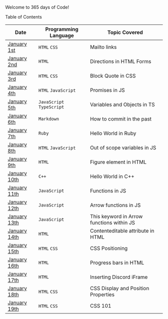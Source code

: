 Welcome to 365 days of Code!

Table of Contents

|Date|Programming Language|Topic Covered|
|----------------|-------------------------------|-----------------------------|
|[January 1st](https://github.com/Kberrio/365-Days-of-Code/tree/main/1.1)|`HTML`  `CSS` |Mailto links |
|[January 2nd](https://github.com/Kberrio/365-Days-of-Code/tree/main/1.2)|`HTML` |Directions in HTML Forms |
|[January 3rd](https://github.com/Kberrio/365-Days-of-Code/tree/main/1.3)|`HTML`  `CSS` |Block Quote in CSS|
|[January 4th](https://github.com/Kberrio/365-Days-of-Code/tree/main/1.4)|`HTML`  `JavaScript` |Promises in JS|
|[January 5th](https://github.com/Kberrio/365-Days-of-Code/tree/main/1.5)|`JavaScript`  `TypeScript`|Variables and Objects in TS|
|[January 6th](https://github.com/Kberrio/365-Days-of-Code/tree/main/1.6)|`Markdown` |How to commit in the past|
|[January 7th](https://github.com/Kberrio/365-Days-of-Code/tree/main/1.7)|`Ruby` |Hello World in Ruby|
|[January 8th](https://github.com/Kberrio/365-Days-of-Code/tree/main/1.8)|`HTML`  `JavaScript`|Out of scope variables in JS|
|[January 9th](https://github.com/Kberrio/365-Days-of-Code/tree/main/1.9)|`HTML`|Figure element in HTML|
|[January 10th](https://github.com/Kberrio/365-Days-of-Code/tree/main/1.10)|`C++`|Hello World in C++|
|[January 11th](https://github.com/Kberrio/365-Days-of-Code/tree/main/1.11)|`JavaScript`|Functions in JS|
|[January 12th](https://github.com/Kberrio/365-Days-of-Code/tree/main/1.12)|`JavaScript`|Arrow functions in JS|
|[January 13th](https://github.com/Kberrio/365-Days-of-Code/tree/main/1.13)|`JavaScript`|This keyword in Arrow functions within JS|
|[January 14th](https://github.com/Kberrio/365-Days-of-Code/tree/main/1.14)|`HTML`|Contenteditable attribute in HTML|
|[January 15th](https://github.com/Kberrio/365-Days-of-Code/tree/main/1.15)|`HTML`  `CSS`|CSS Positioning|
|[January 16th](https://github.com/Kberrio/365-Days-of-Code/tree/main/1.16)|`HTML`|Progress bars in HTML|
|[January 17th](https://github.com/Kberrio/365-Days-of-Code/tree/main/1.17)|`HTML`|Inserting Discord iFrame|
|[January 18th](https://github.com/Kberrio/365-Days-of-Code/tree/main/1.18)|`HTML`  `CSS`|CSS Display and Position Properties|
|[January 19th](https://github.com/Kberrio/365-Days-of-Code/tree/main/1.19)|`HTML`  `CSS`|CSS 101|